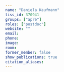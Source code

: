 ```yaml
---
name: "Daniela Kaufmann"
tiss_id: 370941
groups: ["apre"]
roles: ["postdoc"]
website: ""
email:
phone:
image:
room:
former_member: false
show_publications: true
citation_aliases:
---
```


<!--
Your custom content goes here.
-->